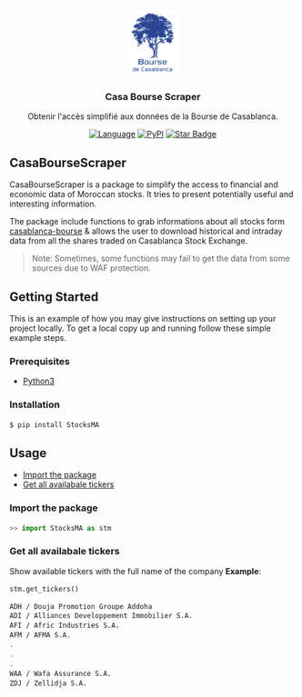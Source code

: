<div id="top"></div>



<!-- PROJECT LOGO -->
<br />
<div align="center">
	<a href="https://github.com/brahimmade/Casa_Bourse_Scraper">
		<img src="images/casabourse.png" alt="Logo" width="100" height="120">
	</a>
	<h3 align="center">Casa Bourse Scraper</h3>
	<p align="center">
		Obtenir l'accès simplifié aux données de la Bourse de Casablanca.  
	</p>
</div>


<div align="center">

[![Language](https://img.shields.io/badge/Language-Python-green?style)](https://github.com/brahimmade)
[![PyPI](https://img.shields.io/pypi/v/StocksMA)]()
[![Star Badge](https://img.shields.io/static/v1?label=%F0%9F%8C%9F&message=If%20Useful&style=style=flatcolor=BC4E99)](https://github.com/brahimmade/Casa_Bourse_Scraper)

</div>

## CasaBourseScraper

CasaBourseScraper is a package to simplify the access to financial and economic data of Moroccan stocks. It tries to present potentially useful and interesting information.

The package include functions to grab informations about all stocks form [casablanca-bourse](https://www.casablanca-bourse.com/bourseweb/index.aspx?aspxerrorpath=/bourseweb/bourseweb/index.aspx) & allows the user to download historical and intraday data from all the shares traded on Casablanca Stock Exchange.

> Note: Sometimes, some functions may fail to get the data from some sources due to WAF protection.


<!-- GETTING STARTED -->
## Getting Started

This is an example of how you may give instructions on setting up your project locally.
To get a local copy up and running follow these simple example steps.

### Prerequisites

* [Python3](https://www.python.org/)

### Installation

```bash
$ pip install StocksMA
```

## Usage

  - [Import the package](#import-the-package)
  - [Get all availabale tickers](#get-all-availabale-tickers)

  
### Import the package

```python
>> import StocksMA as stm
```

### Get all availabale tickers
Show available tickers with the full name of the company
**Example**:
```python
stm.get_tickers()
```

```bash
ADH / Douja Promotion Groupe Addoha
ADI / Alliances Developpement Immobilier S.A.
AFI / Afric Industries S.A.
AFM / AFMA S.A.
.
.
.
WAA / Wafa Assurance S.A.
ZDJ / Zellidja S.A.
```

